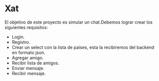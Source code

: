 # Xat

El objetivo de este proyecto es simular un chat.Debemos lograr crear los siguientes requisitos:

- Login.
- Registro.
- Crear un select con la lista de países, esta la recibiremos del backend en formato json.
- Agregar amigo.
- Recibir lista de amigos.
- Enviar mensaje.
- Recibir mensaje.
